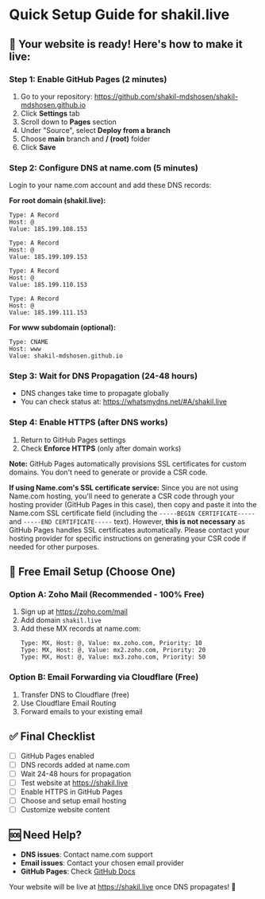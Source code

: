 # Quick Setup Guide for shakil.live

## 🚀 Your website is ready! Here's how to make it live:

### Step 1: Enable GitHub Pages (2 minutes)
1. Go to your repository: https://github.com/shakil-mdshosen/shakil-mdshosen.github.io
2. Click **Settings** tab
3. Scroll down to **Pages** section
4. Under "Source", select **Deploy from a branch**
5. Choose **main** branch and **/ (root)** folder
6. Click **Save**

### Step 2: Configure DNS at name.com (5 minutes)
Login to your name.com account and add these DNS records:

**For root domain (shakil.live):**
```
Type: A Record
Host: @
Value: 185.199.108.153

Type: A Record  
Host: @
Value: 185.199.109.153

Type: A Record
Host: @  
Value: 185.199.110.153

Type: A Record
Host: @
Value: 185.199.111.153
```

**For www subdomain (optional):**
```
Type: CNAME
Host: www
Value: shakil-mdshosen.github.io
```

### Step 3: Wait for DNS Propagation (24-48 hours)
- DNS changes take time to propagate globally
- You can check status at: https://whatsmydns.net/#A/shakil.live

### Step 4: Enable HTTPS (after DNS works)
1. Return to GitHub Pages settings
2. Check **Enforce HTTPS** (only after domain works)

**Note:** GitHub Pages automatically provisions SSL certificates for custom domains. You don't need to generate or provide a CSR code.

**If using Name.com's SSL certificate service:**
Since you are not using Name.com hosting, you'll need to generate a CSR code through your hosting provider (GitHub Pages in this case), then copy and paste it into the Name.com SSL certificate field (including the `-----BEGIN CERTIFICATE-----` and `-----END CERTIFICATE-----` text). However, **this is not necessary** as GitHub Pages handles SSL certificates automatically. Please contact your hosting provider for specific instructions on generating your CSR code if needed for other purposes.

## 📧 Free Email Setup (Choose One)

### Option A: Zoho Mail (Recommended - 100% Free)
1. Sign up at https://zoho.com/mail
2. Add domain `shakil.live`
3. Add these MX records at name.com:
   ```
   Type: MX, Host: @, Value: mx.zoho.com, Priority: 10
   Type: MX, Host: @, Value: mx2.zoho.com, Priority: 20
   Type: MX, Host: @, Value: mx3.zoho.com, Priority: 50
   ```

### Option B: Email Forwarding via Cloudflare (Free)
1. Transfer DNS to Cloudflare (free)
2. Use Cloudflare Email Routing
3. Forward emails to your existing email

## ✅ Final Checklist
- [ ] GitHub Pages enabled
- [ ] DNS records added at name.com
- [ ] Wait 24-48 hours for propagation
- [ ] Test website at https://shakil.live
- [ ] Enable HTTPS in GitHub Pages
- [ ] Choose and setup email hosting
- [ ] Customize website content

## 🆘 Need Help?
- **DNS issues**: Contact name.com support
- **Email issues**: Contact your chosen email provider
- **GitHub Pages**: Check [GitHub Docs](https://docs.github.com/en/pages)

Your website will be live at https://shakil.live once DNS propagates! 🎉
